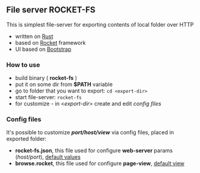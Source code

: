 ## File server ROCKET-FS

This is simplest file-server for exporting contents of local folder over HTTP

* written on [Rust](https://www.rust-lang.org/)
* based on [Rocket](https://rocket.rs/) framework
* UI based on [Bootstrap](https://getbootstrap.com/)

### How to use

* build binary ( **rocket-fs** )
* put it on some dir from **$PATH** variable
* go to folder that you want to export: `cd <export-dir>`
* start file-server: `rocket-fs`
* for customize - in <*export-dir*> create and edit *config files*

### Config files

It's possible to customize ***port/host/view*** via config files, placed  in exported folder:

* **rocket-fs.json**, this file used for configure **web-server** params (*host/port*), [default values](https://github.com/klim-iv/rocket-fs/blob/master/src/rocket-fs.json)
* **browse.rocket**, this file used for configure **page-view**, [default view](https://github.com/klim-iv/rocket-fs/blob/master/src/browse.rocket)
